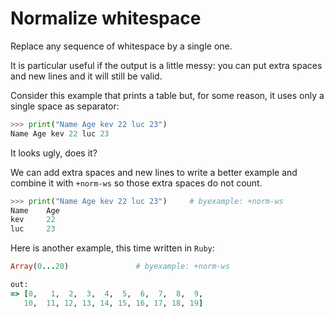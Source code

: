# Normalize whitespace

Replace any sequence of whitespace by a single one.

It is particular useful if the output is a little messy:
you can put extra spaces and new lines and it will
still be valid.

Consider this example that prints a table but, for
some reason, it uses only a single space as separator:

```python
>>> print("Name Age kev 22 luc 23")
Name Age kev 22 luc 23
```

It looks ugly, does it?

We can add extra spaces and new lines to write a better
example and combine it with ``+norm-ws`` so those extra spaces
do not count.

```python
>>> print("Name Age kev 22 luc 23")     # byexample: +norm-ws
Name    Age
kev     22
luc     23
```

Here is another example, this time written in ``Ruby``:

```ruby
Array(0...20)				# byexample: +norm-ws

out:
=> [0,   1,  2,  3,  4,  5,  6,  7,  8,  9,
   10,  11, 12, 13, 14, 15, 16, 17, 18, 19]
```

